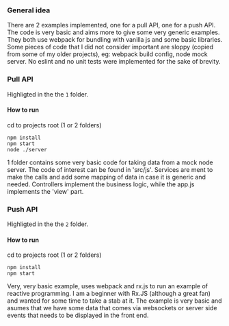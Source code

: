 ### General idea
There are 2 examples implemented, one for a pull API, one for a push API. The code is very basic and aims more to give some very generic examples.
They both use webpack for bundling with vanilla js and some basic libraries.
Some pieces of code that I did not consider important are sloppy (copied from some of my older projects), eg: webpack build config, node mock server.
No eslint and no unit tests were implemented for the sake of brevity.

### Pull API
Highligted in the the `1` folder.

#### How to run
cd to projects root (1 or 2 folders)
```
npm install
npm start
node ./server
```

1 folder contains some very basic code for taking data from a mock node server. The code of interest can be found in 'src/js'. Services are ment to make the calls and add some mapping of data in case it is generic and needed. Controllers implement the business logic, while the app.js implements the 'view' part.

### Push API
Highligted in the the `2` folder.

#### How to run
cd to projects root (1 or 2 folders)
```
npm install
npm start
```
Very, very basic example, uses webpack and rx.js to run an example of reactive programming. I am a beginner with Rx.JS (although a great fan) and wanted for some time to take a stab at it.
The example is very basic and asumes that we have some data that comes via websockets or server side events that needs to be displayed in the front end.
